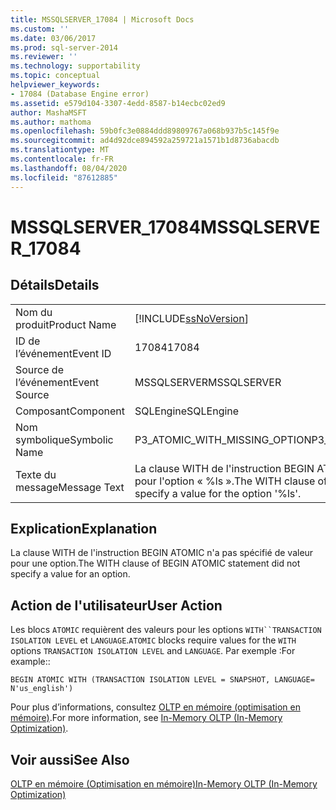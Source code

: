 ```yaml
---
title: MSSQLSERVER_17084 | Microsoft Docs
ms.custom: ''
ms.date: 03/06/2017
ms.prod: sql-server-2014
ms.reviewer: ''
ms.technology: supportability
ms.topic: conceptual
helpviewer_keywords:
- 17084 (Database Engine error)
ms.assetid: e579d104-3307-4edd-8587-b14ecbc02ed9
author: MashaMSFT
ms.author: mathoma
ms.openlocfilehash: 59b0fc3e0884ddd89809767a068b937b5c145f9e
ms.sourcegitcommit: ad4d92dce894592a259721a1571b1d8736abacdb
ms.translationtype: MT
ms.contentlocale: fr-FR
ms.lasthandoff: 08/04/2020
ms.locfileid: "87612885"
---
```

# <a name="mssqlserver_17084"></a><span data-ttu-id="8a042-102">MSSQLSERVER_17084</span><span class="sxs-lookup"><span data-stu-id="8a042-102">MSSQLSERVER_17084</span></span>
    
## <a name="details"></a><span data-ttu-id="8a042-103">Détails</span><span class="sxs-lookup"><span data-stu-id="8a042-103">Details</span></span>  
  
|||  
|-|-|  
|<span data-ttu-id="8a042-104">Nom du produit</span><span class="sxs-lookup"><span data-stu-id="8a042-104">Product Name</span></span>|[!INCLUDE[ssNoVersion](../../includes/ssnoversion-md.md)]|  
|<span data-ttu-id="8a042-105">ID de l’événement</span><span class="sxs-lookup"><span data-stu-id="8a042-105">Event ID</span></span>|<span data-ttu-id="8a042-106">17084</span><span class="sxs-lookup"><span data-stu-id="8a042-106">17084</span></span>|  
|<span data-ttu-id="8a042-107">Source de l’événement</span><span class="sxs-lookup"><span data-stu-id="8a042-107">Event Source</span></span>|<span data-ttu-id="8a042-108">MSSQLSERVER</span><span class="sxs-lookup"><span data-stu-id="8a042-108">MSSQLSERVER</span></span>|  
|<span data-ttu-id="8a042-109">Composant</span><span class="sxs-lookup"><span data-stu-id="8a042-109">Component</span></span>|<span data-ttu-id="8a042-110">SQLEngine</span><span class="sxs-lookup"><span data-stu-id="8a042-110">SQLEngine</span></span>|  
|<span data-ttu-id="8a042-111">Nom symbolique</span><span class="sxs-lookup"><span data-stu-id="8a042-111">Symbolic Name</span></span>|<span data-ttu-id="8a042-112">P3_ATOMIC_WITH_MISSING_OPTION</span><span class="sxs-lookup"><span data-stu-id="8a042-112">P3_ATOMIC_WITH_MISSING_OPTION</span></span>|  
|<span data-ttu-id="8a042-113">Texte du message</span><span class="sxs-lookup"><span data-stu-id="8a042-113">Message Text</span></span>|<span data-ttu-id="8a042-114">La clause WITH de l'instruction BEGIN ATOMIC doit spécifier une valeur pour l'option « %ls ».</span><span class="sxs-lookup"><span data-stu-id="8a042-114">The WITH clause of BEGIN ATOMIC statement must specify a value for the option '%ls'.</span></span>|  
  
## <a name="explanation"></a><span data-ttu-id="8a042-115">Explication</span><span class="sxs-lookup"><span data-stu-id="8a042-115">Explanation</span></span>  
 <span data-ttu-id="8a042-116">La clause WITH de l'instruction BEGIN ATOMIC n'a pas spécifié de valeur pour une option.</span><span class="sxs-lookup"><span data-stu-id="8a042-116">The WITH clause of BEGIN ATOMIC statement did not specify a value for an option.</span></span>  
  
## <a name="user-action"></a><span data-ttu-id="8a042-117">Action de l'utilisateur</span><span class="sxs-lookup"><span data-stu-id="8a042-117">User Action</span></span>  
 <span data-ttu-id="8a042-118">Les blocs `ATOMIC` requièrent des valeurs pour les options `WITH``TRANSACTION ISOLATION LEVEL` et `LANGUAGE`.</span><span class="sxs-lookup"><span data-stu-id="8a042-118">`ATOMIC` blocks require values for the `WITH` options `TRANSACTION ISOLATION LEVEL` and `LANGUAGE`.</span></span> <span data-ttu-id="8a042-119">Par exemple :</span><span class="sxs-lookup"><span data-stu-id="8a042-119">For example::</span></span>  
  
```  
BEGIN ATOMIC WITH (TRANSACTION ISOLATION LEVEL = SNAPSHOT, LANGUAGE= N'us_english')  
```  
  
 <span data-ttu-id="8a042-120">Pour plus d’informations, consultez [OLTP en mémoire &#40;optimisation en mémoire&#41;](../in-memory-oltp/in-memory-oltp-in-memory-optimization.md).</span><span class="sxs-lookup"><span data-stu-id="8a042-120">For more information, see [In-Memory OLTP &#40;In-Memory Optimization&#41;](../in-memory-oltp/in-memory-oltp-in-memory-optimization.md).</span></span>  
  
## <a name="see-also"></a><span data-ttu-id="8a042-121">Voir aussi</span><span class="sxs-lookup"><span data-stu-id="8a042-121">See Also</span></span>  
 [<span data-ttu-id="8a042-122">OLTP en mémoire &#40;Optimisation en mémoire&#41;</span><span class="sxs-lookup"><span data-stu-id="8a042-122">In-Memory OLTP &#40;In-Memory Optimization&#41;</span></span>](../in-memory-oltp/in-memory-oltp-in-memory-optimization.md)  
  
  
